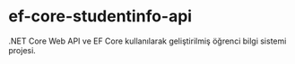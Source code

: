 # ef-core-studentinfo-api
.NET Core Web API ve EF Core kullanılarak geliştirilmiş öğrenci bilgi sistemi projesi.
